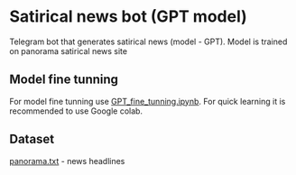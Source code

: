 # Satirical news bot (GPT model)
Telegram bot that generates satirical news (model - GPT).
Model is trained on panorama satirical news site

## Model fine tunning
For model fine tunning use [GPT_fine_tunning.ipynb](https://github.com/MaratKadyrov/satirical_news_bot/blob/master/GPT_fine_tunning.ipynb). For quick learning it is recommended to use Google colab.

## Dataset
[panorama.txt](https://github.com/MaratKadyrov/satirical_news_bot/blob/master/panorama.txt) - news headlines

